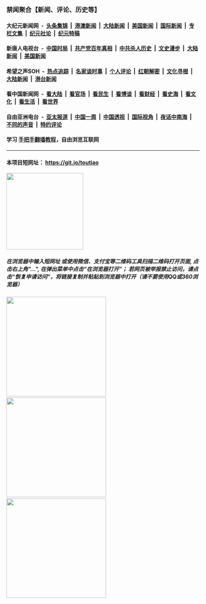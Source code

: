 ### 禁闻聚合【新闻、评论、历史等】

#### 大纪元新闻网 &nbsp;-&nbsp; [头条集锦](indexes/E头条集锦.md?t=03041802) &nbsp;|&nbsp; [港澳新闻](indexes/E港澳新闻.md?t=03041802)  &nbsp;|&nbsp; [大陆新闻](indexes/E大陆新闻.md?t=03041802) &nbsp;|&nbsp; [美国新闻](indexes/E美国新闻.md?t=03041802) &nbsp;|&nbsp; [国际新闻](indexes/E国际新闻.md?t=03041802) &nbsp;|&nbsp; [专栏文集](indexes/E专栏文集.md?t=03041802) &nbsp;|&nbsp; [纪元社论](indexes/E纪元社论.md?t=03041802) &nbsp;|&nbsp; [纪元特稿](indexes/E纪元特稿.md?t=03041802) 

#### 新唐人电视台 &nbsp;-&nbsp; [中国时局](indexes/N中国时局.md?t=03041802) &nbsp;|&nbsp; [共产党百年真相](indexes/N共产党百年真相.md?t=03041802) &nbsp;|&nbsp; [中共杀人历史](indexes/N中共杀人历史.md?t=03041802) &nbsp;|&nbsp; [文史漫步](indexes/N文史漫步.md?t=03041802) &nbsp;|&nbsp; [大陆新闻](indexes/N大陆新闻.md?t=03041802) &nbsp;|&nbsp; [美国新闻](indexes/N美国新闻.md?t=03041802)

#### 希望之声SOH &nbsp;-&nbsp; [热点追踪](indexes/H热点追踪.md?t=03041802) &nbsp;|&nbsp; [名家谈时事](indexes/H名家谈时事.md?t=03041802) &nbsp;|&nbsp; [个人评论](indexes/H个人评论.md?t=03041802)  &nbsp;|&nbsp; [红朝解密](indexes/H红朝解密.md?t=03041802) &nbsp;|&nbsp; [文化寻根](indexes/H文化寻根.md?t=03041802) &nbsp;|&nbsp; [大陆新闻](indexes/H大陆新闻.md?t=03041802) &nbsp;|&nbsp; [港台新闻](indexes/H港台新闻.md?t=03041802)

#### 看中国新闻网 &nbsp;-&nbsp; [看大陆](indexes/S看大陆.md?t=03041802) &nbsp;|&nbsp; [看官场](indexes/S看官场.md?t=03041802) &nbsp;|&nbsp; [看民生](indexes/S看民生.md?t=03041802)  &nbsp;|&nbsp; [看博谈](indexes/S看博谈.md?t=03041802) &nbsp;|&nbsp; [看财经](indexes/S看财经.md?t=03041802) &nbsp;|&nbsp; [看史海](indexes/S看史海.md?t=03041802) &nbsp;|&nbsp; [看文化](indexes/S看文化.md?t=03041802) &nbsp;|&nbsp; [看生活](indexes/S看生活.md?t=03041802) &nbsp;|&nbsp; [看世界](indexes/S看世界.md?t=03041802)

#### 自由亚洲电台 &nbsp;-&nbsp; [亚太报道](indexes/R亚太报道.md?t=03041802) &nbsp;|&nbsp; [中国一周](indexes/R中国一周.md?t=03041802) &nbsp;|&nbsp; [中国透视](indexes/R中国透视.md?t=03041802)  &nbsp;|&nbsp; [国际视角](indexes/R国际视角.md?t=03041802) &nbsp;|&nbsp; [夜话中南海](indexes/R夜话中南海.md?t=03041802) &nbsp;|&nbsp; [不同的声音](indexes/R不同的声音.md?t=03041802) &nbsp;|&nbsp; [特约评论](indexes/R特约评论.md?t=03041802)

#### 学习 [手把手翻墙教程](https://github.com/gfw-breaker/guides/wiki)，自由浏览互联网

----

#### 本项目短网址： https://git.io/toutiao
<img src="https://raw.githubusercontent.com/gfw-breaker/banned-news/master/scripts/img/qr.png" width="200px"/>  

##### 在浏览器中输入短网址 或使用微信、支付宝等二维码工具扫描二维码打开页面, 点击右上角"...", 在弹出菜单中点击“在浏览器打开”； 若网页被举报禁止访问，请点击“恢复申请访问”，将链接复制并粘贴到浏览器中打开（请不要使用QQ或360浏览器）

<img src="https://raw.githubusercontent.com/gfw-breaker/banned-news/master/scripts/img/1.png" width="260px"/> &nbsp; <img src="https://raw.githubusercontent.com/gfw-breaker/banned-news/master/scripts/img/2.png" width="260px"/> &nbsp; <img src="https://raw.githubusercontent.com/gfw-breaker/banned-news/master/scripts/img/3.png" width="260px"/>
